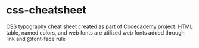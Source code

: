 # css-cheatsheet
CSS typography cheat sheet created as part of Codecademy project.
HTML table, named colors, and web fonts are utilized
web fonts added through link and @font-face rule 
